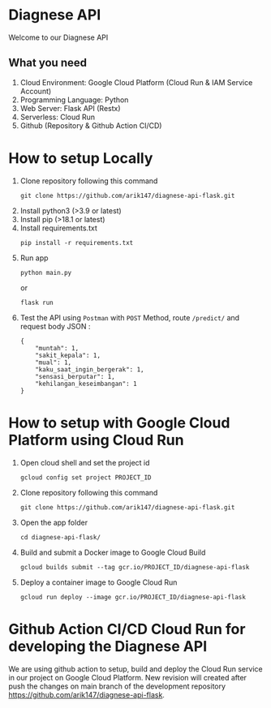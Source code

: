 # Diagnese API
Welcome to our Diagnese API

## What you need
1. Cloud Environment: Google Cloud Platform (Cloud Run & IAM Service Account)
2. Programming Language: Python
3. Web Server: Flask API (Restx)
4. Serverless: Cloud Run
5. Github (Repository & Github Action CI/CD)

# How to setup Locally
1. Clone repository following this command
    ```
    git clone https://github.com/arik147/diagnese-api-flask.git
    ```
2. Install python3 (>3.9 or latest)
3. Install pip (>18.1 or latest)
4. Install requirements.txt
    ```
    pip install -r requirements.txt
    ```
6. Run app
    ```
    python main.py
    ```
    or
    ```
    flask run
    ```
8. Test the API using `Postman` with `POST` Method, route `/predict/` and request body JSON : 
    ```
    {
        "muntah": 1,
        "sakit_kepala": 1,
        "mual": 1,
        "kaku_saat_ingin_bergerak": 1,
        "sensasi_berputar": 1,
        "kehilangan_keseimbangan": 1
    }
    ```
    
# How to setup with Google Cloud Platform using Cloud Run
1. Open cloud shell and set the project id
    ```
    gcloud config set project PROJECT_ID
    ```
2. Clone repository following this command
    ```
    git clone https://github.com/arik147/diagnese-api-flask.git
    ```
3. Open the app folder  
    ```
    cd diagnese-api-flask/
    ```
4. Build and submit a Docker image to Google Cloud Build
    ```
    gcloud builds submit --tag gcr.io/PROJECT_ID/diagnese-api-flask
    ```
5. Deploy a container image to Google Cloud Run
    ```
    gcloud run deploy --image gcr.io/PROJECT_ID/diagnese-api-flask
    ```
    
# Github Action CI/CD Cloud Run for developing the Diagnese API
We are using github action to setup, build and deploy the Cloud Run service in our project on Google Cloud Platform. New revision will created after push the changes on main branch of the development repository https://github.com/arik147/diagnese-api-flask. 
